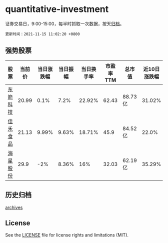 # quantitative-investment

证券交易日，9:00-15:00，每半时抓取一次数据，按天[归档](archives)。

`更新时间：2021-11-15 11:02:20 +0800`

## 强势股票

|股票|当前价|当日涨跌幅|当日振幅|当日换手率|市盈率TTM|总市值|近10日涨跌幅|
|----|----|----|----|----|----|----|----|
|[东箭科技](https://xueqiu.com/S/SZ300978)|20.99|0.1%|7.2%|22.92%|62.43|88.73亿|31.02%|
|[佳禾食品](https://xueqiu.com/S/SH605300)|21.13|9.99%|9.63%|18.71%|45.9|84.52亿|22.0%|
|[海星股份](https://xueqiu.com/S/SH603115)|29.9|-2%|8.36%|16%|32.03|62.19亿|35.29%|

## 历史归档

[archives](archives)

## License

See the [LICENSE](LICENSE) file for license rights and limitations (MIT).